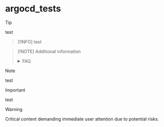 # argocd_tests
> [!TIP]
> test

> [!INFO] 
> test

> [!NOTE] Additional information 
> <details><summary>FAQ</summary>
> </details>

> [!NOTE] 
> test

> [!IMPORTANT]
> test

>[!WARNING] 
> Critical content demanding immediate user attention due to potential risks.
